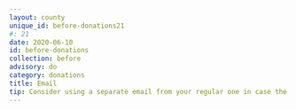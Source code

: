```yaml
---
layout: county 
unique_id: before-donations21
#: 21
date: 2020-06-10
id: before-donations
collection: before
advisory: do
category: donations
title: Email
tip: Consider using a separate email from your regular one in case the source of the transaction is traced back to you.
---
```

